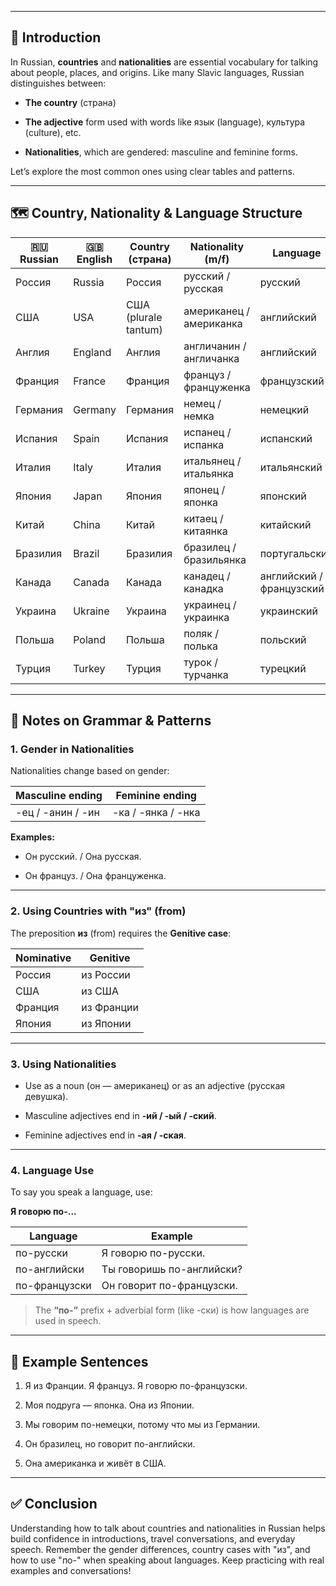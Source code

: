 
---
## 🧾 Introduction

In Russian, **countries** and **nationalities** are essential vocabulary for talking about people, places, and origins. Like many Slavic languages, Russian distinguishes between:

- **The country** (страна)
    
- **The adjective** form used with words like язык (language), культура (culture), etc.
    
- **Nationalities**, which are gendered: masculine and feminine forms.
    

Let’s explore the most common ones using clear tables and patterns.

---

## 🗺️ Country, Nationality & Language Structure

|🇷🇺 Russian|🇬🇧 English|Country (страна)|Nationality (m/f)|Language|
|---|---|---|---|---|
|Россия|Russia|Россия|русский / русская|русский|
|США|USA|США (plurale tantum)|американец / американка|английский|
|Англия|England|Англия|англичанин / англичанка|английский|
|Франция|France|Франция|француз / француженка|французский|
|Германия|Germany|Германия|немец / немка|немецкий|
|Испания|Spain|Испания|испанец / испанка|испанский|
|Италия|Italy|Италия|итальянец / итальянка|итальянский|
|Япония|Japan|Япония|японец / японка|японский|
|Китай|China|Китай|китаец / китаянка|китайский|
|Бразилия|Brazil|Бразилия|бразилец / бразильянка|португальский|
|Канада|Canada|Канада|канадец / канадка|английский / французский|
|Украина|Ukraine|Украина|украинец / украинка|украинский|
|Польша|Poland|Польша|поляк / полька|польский|
|Турция|Turkey|Турция|турок / турчанка|турецкий|

---

## 📌 Notes on Grammar & Patterns

### 1. **Gender in Nationalities**

Nationalities change based on gender:

|Masculine ending|Feminine ending|
|---|---|
|-ец / -анин / -ин|-ка / -янка / -нка|

**Examples:**

- Он русский. / Она русская.
    
- Он француз. / Она француженка.
    

---

### 2. **Using Countries with "из" (from)**

The preposition **из** (from) requires the **Genitive case**:

|Nominative|Genitive|
|---|---|
|Россия|из России|
|США|из США|
|Франция|из Франции|
|Япония|из Японии|

---

### 3. **Using Nationalities**

- Use as a noun (он — американец) or as an adjective (русская девушка).
    
- Masculine adjectives end in **-ий / -ый / -ский**.
    
- Feminine adjectives end in **-ая / -ская**.
    

---

### 4. **Language Use**

To say you speak a language, use:

**Я говорю по-...**

|Language|Example|
|---|---|
|по-русски|Я говорю по-русски.|
|по-английски|Ты говоришь по-английски?|
|по-французски|Он говорит по-французски.|

> The **“по-”** prefix + adverbial form (like -ски) is how languages are used in speech.

---

## 💬 Example Sentences

1. Я из Франции. Я француз. Я говорю по-французски.
    
2. Моя подруга — японка. Она из Японии.
    
3. Мы говорим по-немецки, потому что мы из Германии.
    
4. Он бразилец, но говорит по-английски.
    
5. Она американка и живёт в США.
    

---

## ✅ Conclusion

Understanding how to talk about countries and nationalities in Russian helps build confidence in introductions, travel conversations, and everyday speech. Remember the gender differences, country cases with "из", and how to use "по-" when speaking about languages. Keep practicing with real examples and conversations!
